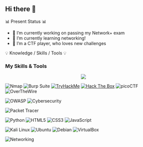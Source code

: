 ## Hi there 👋


📊 Present Status 📊
- 🔭 I’m currently working on passing my Network+ exam 
- 🌱 I’m currently learning networking!
- 👯 I’m a CTF player, who loves new challenges

💡 Knowledge / Skills / Tools 💡




### My Skills & Tools

<p align="center">
  <img src="https://skillicons.dev/icons?i=nmap,burpsuite,tryhackme,hackthebox,picoctf,overthewire,owasp,cisco,python,html,css,js,kali,ubuntu,debian,virtualbox" />
</p>


![Nmap](https://img.shields.io/badge/Nmap-E4332D?style=for-the-badge&logo=nmap&logoColor=white)
![Burp Suite](https://img.shields.io/badge/Burp%20Suite-EB652B?style=for-the-badge&logo=burp%20suite&logoColor=white)
[![TryHackMe](https://img.shields.io/badge/TryHackMe-2C73D8?style=for-the-badge&logo=tryhackme&logoColor=white)](https://tryhackme.com/p/YOUR_TRYHACKME_USERNAME) [![Hack The Box](https://img.shields.io/badge/Hack%20The%20Box-20C997?style=for-the-badge&logo=hackthebox&logoColor=white)](https://www.hackthebox.com/profile/YOUR_HTB_PROFILE_ID) ![picoCTF](https://img.shields.io/badge/picoCTF-C41230?style=for-the-badge&logo=picoctf&logoColor=white)
![OverTheWire](https://img.shields.io/badge/OverTheWire-32383F?style=for-the-badge&logo=overthewire&logoColor=white)

![OWASP](https://img.shields.io/badge/OWASP-000000?style=for-the-badge&logo=owasp&logoColor=white)
![Cybersecurity](https://img.shields.io/badge/Cybersecurity-007ACC?style=for-the-badge&icon=security&iconColor=white)

![Packet Tracer](https://img.shields.io/badge/Packet%20Tracer-00BCEB?style=for-the-badge&logo=cisco&logoColor=white)

![Python](https://img.shields.io/badge/Python-3776AB?style=for-the-badge&logo=python&logoColor=white)
![HTML5](https://img.shields.io/badge/HTML5-E34F26?style=for-the-badge&logo=html5&logoColor=white)
![CSS3](https://img.shields.io/badge/CSS3-1572B6?style=for-the-badge&logo=css3&logoColor=white)
![JavaScript](https://img.shields.io/badge/JavaScript-F7DF1E?style=for-the-badge&logo=javascript&logoColor=black)

![Kali Linux](https://img.shields.io/badge/Kali%20Linux-557C94?style=for-the-badge&logo=kalilinux&logoColor=white)
![Ubuntu](https://img.shields.io/badge/Ubuntu-E95420?style=for-the-badge&logo=ubuntu&logoColor=white)
![Debian](https://img.shields.io/badge/Debian-A80030?style=for-the-badge&logo=debian&logoColor=white)
![VirtualBox](https://img.shields.io/badge/VirtualBox-183A61?style=for-the-badge&logo=virtualbox&logoColor=white)

![Networking](https://img.shields.io/badge/Networking-blue?style=for-the-badge)

<!--
**mrblue223/mrblue223** is a ✨ _special_ ✨ repository because its `README.md` (this file) appears on your GitHub profile.

Here are some ideas to get you started:

- 🔭 I’m currently working on ...
- 🌱 I’m currently learning ...
- 👯 I’m looking to collaborate on ...
- 🤔 I’m looking for help with ...
- 💬 Ask me about ...
- 📫 How to reach me: ...
- 😄 Pronouns: ...
- ⚡ Fun fact: ...
-->
